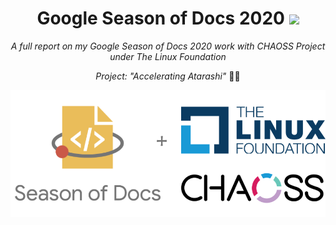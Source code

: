 <h1 align="center">Google Season of Docs 2020 <img src="https://media2.giphy.com/media/KB8MHRUq55wjXVwWyl/source.gif" width="50"></h1>

<p align="center"><i>A full report on my Google Season of Docs 2020 work with CHAOSS Project under The Linux Foundation</i></p>
<p align="center"><i>Project: "Accelerating Atarashi" </i>  👨‍💻</p>


![Google Season of Docs with CHAOSS Project under The Linux Foundation](/Assets/GSoD-CHAOSS.png)
